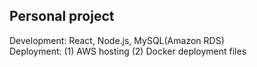 
## Personal project

Development: React, Node.js, MySQL(Amazon RDS) <br />
Deployment: (1) AWS hosting (2) Docker deployment files
